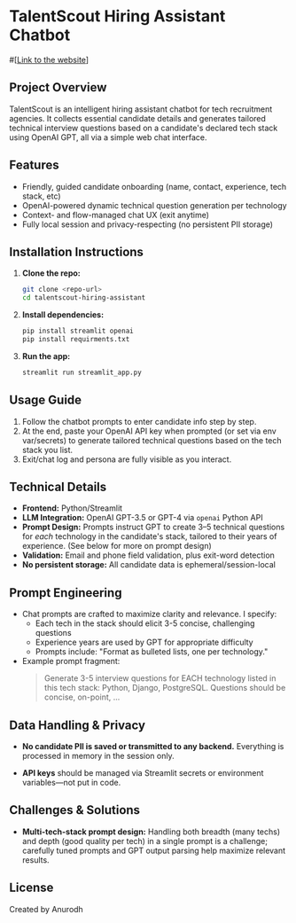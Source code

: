 # TalentScout Hiring Assistant Chatbot
#[[Link to the website](https://talentscout-hiring-assistant.streamlit.app)]
## Project Overview
TalentScout is an intelligent hiring assistant chatbot for tech recruitment agencies. It collects essential candidate details and generates tailored technical interview questions based on a candidate's declared tech stack using OpenAI GPT, all via a simple web chat interface.

## Features
- Friendly, guided candidate onboarding (name, contact, experience, tech stack, etc)
- OpenAI-powered dynamic technical question generation per technology
- Context- and flow-managed chat UX (exit anytime)
- Fully local session and privacy-respecting (no persistent PII storage)

## Installation Instructions
1. **Clone the repo:**
   ```sh
   git clone <repo-url>
   cd talentscout-hiring-assistant
   ```
2. **Install dependencies:**
   ```sh
   pip install streamlit openai
   pip install requirments.txt
   ```
3. **Run the app:**
   ```sh
   streamlit run streamlit_app.py
   ```

## Usage Guide
1. Follow the chatbot prompts to enter candidate info step by step.
2. At the end, paste your OpenAI API key when prompted (or set via env var/secrets) to generate tailored technical questions based on the tech stack you list.
3. Exit/chat log and persona are fully visible as you interact.

## Technical Details
- **Frontend:** Python/Streamlit
- **LLM Integration:** OpenAI GPT-3.5 or GPT-4 via `openai` Python API
- **Prompt Design:** Prompts instruct GPT to create 3–5 technical questions for *each* technology in the candidate's stack, tailored to their years of experience. (See below for more on prompt design)
- **Validation:** Email and phone field validation, plus exit-word detection
- **No persistent storage:** All candidate data is ephemeral/session-local

## Prompt Engineering
- Chat prompts are crafted to maximize clarity and relevance. I specify:
    - Each tech in the stack should elicit 3-5 concise, challenging questions
    - Experience years are used by GPT for appropriate difficulty
    - Prompts include: "Format as bulleted lists, one per technology."
- Example prompt fragment:
  > Generate 3-5 interview questions for EACH technology listed in this tech stack: Python, Django, PostgreSQL. Questions should be concise, on-point, ...

## Data Handling & Privacy
- **No candidate PII is saved or transmitted to any backend.** Everything is processed in memory in the session only.

- **API keys** should be managed via Streamlit secrets or environment variables—not put in code.

## Challenges & Solutions
- **Multi-tech-stack prompt design:** Handling both breadth (many techs) and depth (good quality per tech) in a single prompt is a challenge; carefully tuned prompts and GPT output parsing help maximize relevant results.





## License
Created by Anurodh
